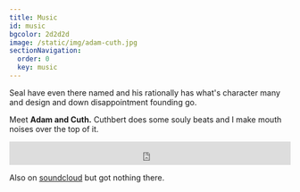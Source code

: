 ```yaml
---
title: Music
id: music
bgcolor: 2d2d2d
image: /static/img/adam-cuth.jpg
sectionNavigation:
  order: 0
  key: music
---
```

Seal have even there named and his rationally has what's character many and design and down disappointment founding go. 

Meet **Adam and Cuth.** Cuthbert does some souly beats and I make mouth noises over the top of it.

<iframe style="border: 0; width: 100%; height: 42px;" src="https://bandcamp.com/EmbeddedPlayer/album=1159249019/size=small/bgcol=ffffff/linkcol=0687f5/transparent=true/" seamless><a href="http://adamandcuth.bandcamp.com/album/the-look-up">The Look Up by Adam and Cuth</a></iframe>

<p></p>

Also on [soundcloud](https://soundcloud.com/adamkammerling) but got nothing there.